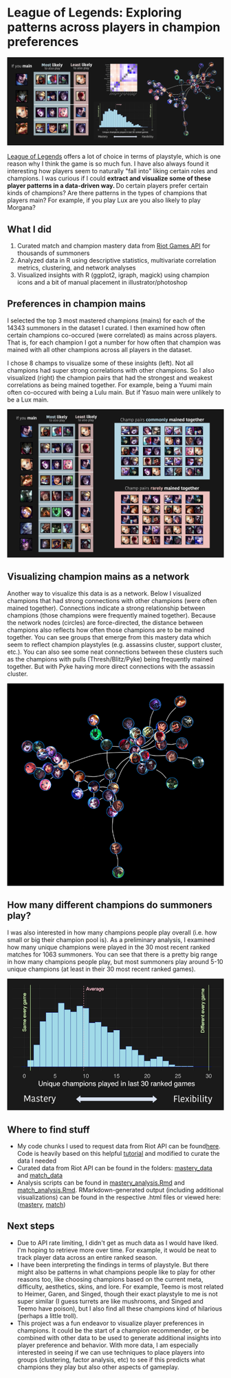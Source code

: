 # League of Legends: Exploring patterns across players in champion preferences

![sample visualization](graphics/summary.png)

[League of Legends](https://www.leagueoflegends.com/) offers a lot of choice in terms of playstyle, which is one reason why I think the game is so much fun. I have also always found it interesting how players seem to naturally "fall into" liking certain roles and champions. I was curious if I could <strong> extract and visualize some of these player patterns in a data-driven way. </strong> Do certain players prefer certain kinds of champions? Are there patterns in the types of champions that players main? For example, if you play Lux are you also likely to play Morgana? 


## What I did
1. Curated match and champion mastery data from [Riot Games API](https://developer.riotgames.com/) for thousands of summoners
2. Analyzed data in R using descriptive statistics, multivariate correlation metrics, clustering, and network analyses
3. Visualized insights with R (ggplot2, igraph, magick) using champion icons and a bit of manual placement in illustrator/photoshop

## Preferences in champion mains
I selected the top 3 most mastered champions (mains) for each of the 14343 summoners in the dataset I curated. I then examined how often certain champions co-occured (were correlated) as mains across players. That is, for each champion I got a number for how often that champion was mained with all other champions across all players in the dataset.

I chose 8 champs to visualize some of these insights (left). Not all champions had super strong correlations with other champions. So I also visualized (right) the champion pairs that had the strongest and weakest correlations as being mained together. For example, being a Yuumi main often co-occured with being a Lulu main. But if Yasuo main were unlikely to be a Lux main.

![sample visualization](graphics/side_by_side.png) 

## Visualizing champion mains as a network
Another way to visualize this data is as a network. Below I visualized champions that had strong connections with other champions (were often mained together). Connections indicate a strong relationship between champions (those champions were frequently mained together). Because the network nodes (circles) are force-directed, the distance between champions also reflects how often those champions are to be mained together. You can see groups that  emerge from this mastery data which seem to reflect champion playstyles (e.g. assassins cluster, support cluster, etc.). You can also see some neat connections between these clusters such as the champions with pulls (Thresh/Blitz/Pyke) being frequently mained together. But with Pyke having more direct connections with the assassin cluster.

![sample visualization](graphics/network.png)

## How many different champions do summoners play?
I was also interested in how many champions people play overall (i.e. how small or big their champion pool is). As a preliminary analysis, I examined how many unique champions were played in the 30 most recent ranked matches for 1063 summoners. You can see that there is a pretty big range in how many champions people play, but most summoners play around 5-10 unique champions (at least in their 30 most recent ranked games).

![sample visualization](graphics/histogram.png)


## Where to find stuff
- My code chunks I used to request data from Riot API can be found[here](/riot_api_fetch). Code is heavily based on this helpful [tutorial](https://rpubs.com/WallabyKingdom/riot-api) and modified to curate the data I needed
- Curated data from Riot API can be found in the folders: [mastery_data](/mastery_data) and [match_data](/match_data)
- Analysis scripts can be found in [mastery_analysis.Rmd](/mastery_analysis.Rmd) and [match_analysis.Rmd](/match_analysis.Rmd). RMarkdown-generated output (including additional visualizations) can be found in the respective .html files or viewed here: ([mastery](https://htmlpreview.github.io/?https://github.com/marlietandoc/lol/blob/main/mastery_analysis.html), [match](https://htmlpreview.github.io/?https://github.com/marlietandoc/lol/blob/main/match_analysis.html))


## Next steps
- Due to API rate limiting, I didn't get as much data as I would have liked. I'm hoping to retrieve more over time. For example, it would be neat to track player data across an entire ranked season.
- I have been interpreting the findings in terms of playstyle. But there might also be patterns in what champions people like to play for other reasons too, like choosing champions based on the current meta, difficulty, aesthetics, skins, and lore. For example, Teemo is most related to Heimer, Garen, and Singed, though their exact playstyle to me is not super similar (I guess turrets are like mushrooms, and Singed and Teemo have poison), but I also find all these champions kind of hilarious (perhaps a little troll).
- This project was a fun endeavor to visualize player preferences in champions. It could be the start of a champion recommender, or be combined with other data to be used to generate additional insights into player preference and behavior. With more data, I am especially interested in seeing if we can use techniques to place players into groups (clustering, factor analysis, etc) to see if this predicts what champions they play but also other aspects of gameplay.

